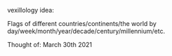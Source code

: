 vexillology idea:

Flags of different countries/continents/the world by day/week/month/year/decade/century/millennium/etc.

Thought of: March 30th 2021
